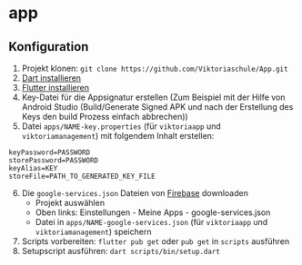# app

## Konfiguration
1. Projekt klonen: `git clone https://github.com/Viktoriaschule/App.git`
2. [Dart installieren](https://dart.dev/get-dart)
3. [Flutter installieren](https://flutter.dev/docs/get-started/install)
4. Key-Datei für die Appsignatur erstellen (Zum Beispiel mit der Hilfe von Android Studio (Build/Generate Signed APK und nach der Erstellung des Keys den build Prozess einfach abbrechen))
5.  Datei `apps/NAME-key.properties` (für `viktoriaapp` und `viktoriamanagement`) mit folgendem Inhalt erstellen:
```
keyPassword=PASSWORD
storePassword=PASSWORD
keyAlias=KEY
storeFile=PATH_TO_GENERATED_KEY_FILE
```
6. Die `google-services.json` Dateien von [Firebase](https://console.firebase.google.com) downloaden
    - Projekt auswählen
    - Oben links: Einstellungen - Meine Apps - google-services.json
    - Datei in `apps/NAME-google-services.json` (für `viktoriaapp` und `viktoriamanagement`) speichern
7. Scripts vorbereiten: `flutter pub get` oder `pub get` in `scripts` ausführen
8. Setupscript ausführen: `dart scripts/bin/setup.dart`